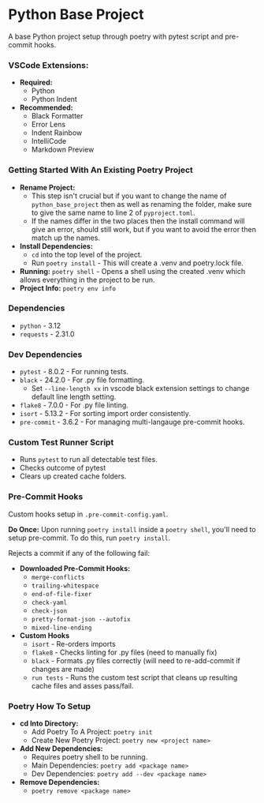 # Python Base Project
A base Python project setup through poetry with pytest script and pre-commit hooks.

### VSCode Extensions:
- **Required:**
    - Python
    - Python Indent
- **Recommended:**
    - Black Formatter
    - Error Lens
    - Indent Rainbow
    - IntelliCode
    - Markdown Preview

### Getting Started With An Existing Poetry Project
- **Rename Project:**
    - This step isn't crucial but if you want to change the name of `python_base_project` then as well as renaming the folder, make sure to give the same name to line 2 of `pyproject.toml`.
    - If the names differ in the two places then the install command will give an error, should still work, but if you want to avoid the error then match up the names.
- **Install Dependencies:**
    - `cd` into the top level of the project.
    - Run `poetry install` - This will create a .venv and poetry.lock file.
- **Running:** `poetry shell` - Opens a shell using the created .venv which allows everything in the project to be run.
- **Project Info:** `poetry env info`


### Dependencies
- `python` - 3.12
- `requests` - 2.31.0

### Dev Dependencies
- `pytest` - 8.0.2 - For running tests.
- `black` - 24.2.0 - For .py file formatting.
    - Set `--line-length xx` in vscode black extension settings to change default line length setting.
- `flake8` - 7.0.0 - For .py file linting.
- `isort` - 5.13.2 - For sorting import order consistently.
- `pre-commit` - 3.6.2 - For managing multi-langauge pre-commit hooks.

### Custom Test Runner Script
- Runs `pytest` to run all detectable test files.
- Checks outcome of pytest
- Clears up created cache folders.

### Pre-Commit Hooks
Custom hooks setup in `.pre-commit-config.yaml`.

**Do Once:** Upon running `poetry install` inside a `poetry shell`, you'll need to setup pre-commit. To do this, run `poetry install`.

Rejects a commit if any of the following fail:
- **Downloaded Pre-Commit Hooks:**
    - `merge-conflicts`
    - `trailing-whitespace`
    - `end-of-file-fixer`
    - `check-yaml`
    - `check-json`
    - `pretty-format-json --autofix`
    - `mixed-line-ending`
- **Custom Hooks**
    - `isort` - Re-orders imports
    - `flake8` - Checks linting for .py files (need to manually fix)
    - `black` - Formats .py files correctly (will need to re-add-commit if changes are made)
    - `run tests` - Runs the custom test script that cleans up resulting cache files and asses pass/fail.

### Poetry How To Setup
- **cd Into Directory:**
    - Add Poetry To A Project: `poetry init`
    - Create New Poetry Project: `poetry new <project name>`
- **Add New Dependencies:**
    - Requires poetry shell to be running.
    - Main Dependencies: `poetry add <package name>`
    - Dev Dependencies: `poetry add --dev <package name>`
- **Remove Dependencies:**
    - `poetry remove <package name>`
